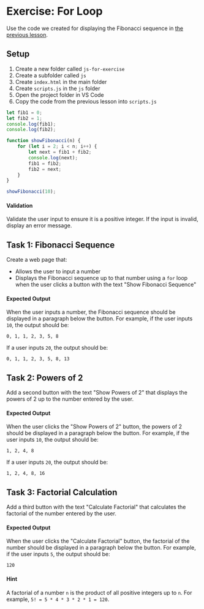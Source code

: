 # Exercise: For Loop

Use the code we created for displaying the Fibonacci sequence in [the previous lesson](./27-js-for.md).

## Setup

1. Create a new folder called `js-for-exercise`
2. Create a subfolder called `js`
3. Create `index.html` in the main folder
4. Create `scripts.js` in the `js` folder
5. Open the project folder in VS Code
6. Copy the code from the previous lesson into `scripts.js`

```javascript
let fib1 = 0;
let fib2 = 1;
console.log(fib1);
console.log(fib2);

function showFibonacci(n) {
    for (let i = 2; i < n; i++) {
        let next = fib1 + fib2;
        console.log(next);
        fib1 = fib2;
        fib2 = next;
    }
}

showFibonacci(10);
```

#### Validation

Validate the user input to ensure it is a positive integer. If the input is invalid, display an error message.

## Task 1: Fibonacci Sequence

Create a web page that:

-   Allows the user to input a number
-   Displays the Fibonacci sequence up to that number using a `for` loop when the user clicks a button with the text "Show Fibonacci Sequence"

#### Expected Output

When the user inputs a number, the Fibonacci sequence should be displayed in a paragraph below the button. For example, if the user inputs `10`, the output should be:

`0, 1, 1, 2, 3, 5, 8`

If a user inputs `20`, the output should be:

`0, 1, 1, 2, 3, 5, 8, 13`

## Task 2: Powers of 2

Add a second button with the text "Show Powers of 2" that displays the powers of 2 up to the number entered by the user.

#### Expected Output

When the user clicks the "Show Powers of 2" button, the powers of 2 should be displayed in a paragraph below the button. For example, if the user inputs `10`, the output should be:

`1, 2, 4, 8`

If a user inputs `20`, the output should be:

`1, 2, 4, 8, 16`

## Task 3: Factorial Calculation

Add a third button with the text "Calculate Factorial" that calculates the factorial of the number entered by the user.

#### Expected Output

When the user clicks the "Calculate Factorial" button, the factorial of the number should be displayed in a paragraph below the button. For example, if the user inputs `5`, the output should be:

`120`

#### Hint

A factorial of a number `n` is the product of all positive integers up to `n`. For example, `5! = 5 * 4 * 3 * 2 * 1 = 120`.
